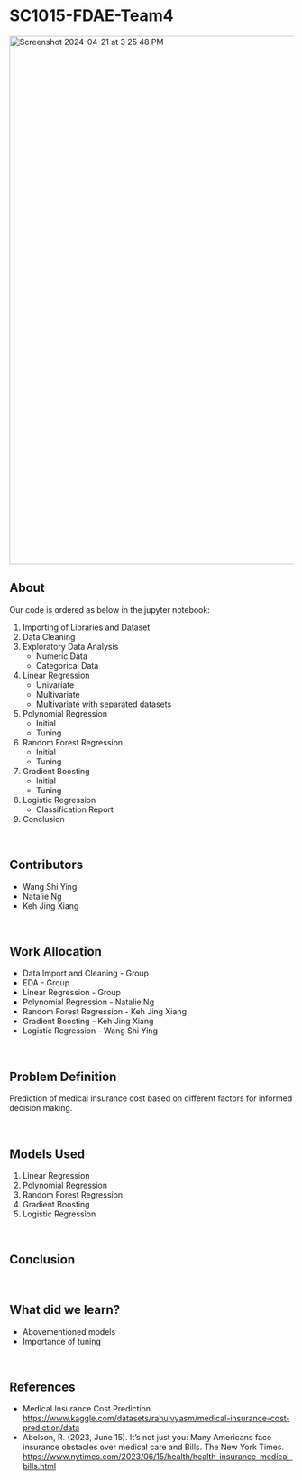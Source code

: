 # SC1015-FDAE-Team4
<img width="937" alt="Screenshot 2024-04-21 at 3 25 48 PM" src="https://github.com/KehJingXiang/SC1015-FDAE-Team4/assets/143668219/b198a52e-ff17-4ef1-a7da-e324f08e8022">

<br>

## About
Our code is ordered as below in the jupyter notebook:
1. Importing of Libraries and Dataset
2. Data Cleaning
3. Exploratory Data Analysis
   - Numeric Data
   - Categorical Data
4. Linear Regression
   - Univariate
   - Multivariate
   - Multivariate with separated datasets
5. Polynomial Regression
   - Initial
   - Tuning
6. Random Forest Regression
   - Initial
   - Tuning
7. Gradient Boosting
   - Initial
   - Tuning
8. Logistic Regression
   - Classification Report
10. Conclusion

<br>

## Contributors
- Wang Shi Ying
- Natalie Ng
- Keh Jing Xiang

<br>

## Work Allocation
- Data Import and Cleaning - Group
- EDA - Group
- Linear Regression - Group
- Polynomial Regression - Natalie Ng
- Random Forest Regression - Keh Jing Xiang
- Gradient Boosting - Keh Jing Xiang
- Logistic Regression - Wang Shi Ying

<br>

## Problem Definition
Prediction of medical insurance cost based on different factors for informed decision making.

<br>

## Models Used
1. Linear Regression
2. Polynomial Regression
3. Random Forest Regression
4. Gradient Boosting
5. Logistic Regression

<br>

## Conclusion


<br>

## What did we learn?
- Abovementioned models
- Importance of tuning

<br>


## References
- Medical Insurance Cost Prediction. https://www.kaggle.com/datasets/rahulvyasm/medical-insurance-cost-prediction/data
- Abelson, R. (2023, June 15). It’s not just you: Many Americans face insurance obstacles over medical care and Bills. The New York Times. https://www.nytimes.com/2023/06/15/health/health-insurance-medical-bills.html

<br>

